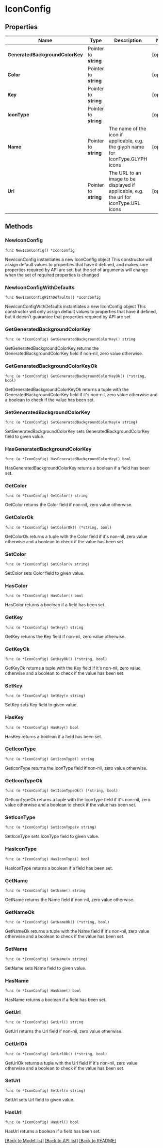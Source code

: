 # IconConfig

## Properties

Name | Type | Description | Notes
------------ | ------------- | ------------- | -------------
**GeneratedBackgroundColorKey** | Pointer to **string** |  | [optional] 
**Color** | Pointer to **string** |  | [optional] 
**Key** | Pointer to **string** |  | [optional] 
**IconType** | Pointer to **string** |  | [optional] 
**Name** | Pointer to **string** | The name of the icon if applicable, e.g. the glyph name for IconType.GLYPH icons | [optional] 
**Url** | Pointer to **string** | The URL to an image to be displayed if applicable, e.g. the url for iconType.URL icons | [optional] 

## Methods

### NewIconConfig

`func NewIconConfig() *IconConfig`

NewIconConfig instantiates a new IconConfig object
This constructor will assign default values to properties that have it defined,
and makes sure properties required by API are set, but the set of arguments
will change when the set of required properties is changed

### NewIconConfigWithDefaults

`func NewIconConfigWithDefaults() *IconConfig`

NewIconConfigWithDefaults instantiates a new IconConfig object
This constructor will only assign default values to properties that have it defined,
but it doesn't guarantee that properties required by API are set

### GetGeneratedBackgroundColorKey

`func (o *IconConfig) GetGeneratedBackgroundColorKey() string`

GetGeneratedBackgroundColorKey returns the GeneratedBackgroundColorKey field if non-nil, zero value otherwise.

### GetGeneratedBackgroundColorKeyOk

`func (o *IconConfig) GetGeneratedBackgroundColorKeyOk() (*string, bool)`

GetGeneratedBackgroundColorKeyOk returns a tuple with the GeneratedBackgroundColorKey field if it's non-nil, zero value otherwise
and a boolean to check if the value has been set.

### SetGeneratedBackgroundColorKey

`func (o *IconConfig) SetGeneratedBackgroundColorKey(v string)`

SetGeneratedBackgroundColorKey sets GeneratedBackgroundColorKey field to given value.

### HasGeneratedBackgroundColorKey

`func (o *IconConfig) HasGeneratedBackgroundColorKey() bool`

HasGeneratedBackgroundColorKey returns a boolean if a field has been set.

### GetColor

`func (o *IconConfig) GetColor() string`

GetColor returns the Color field if non-nil, zero value otherwise.

### GetColorOk

`func (o *IconConfig) GetColorOk() (*string, bool)`

GetColorOk returns a tuple with the Color field if it's non-nil, zero value otherwise
and a boolean to check if the value has been set.

### SetColor

`func (o *IconConfig) SetColor(v string)`

SetColor sets Color field to given value.

### HasColor

`func (o *IconConfig) HasColor() bool`

HasColor returns a boolean if a field has been set.

### GetKey

`func (o *IconConfig) GetKey() string`

GetKey returns the Key field if non-nil, zero value otherwise.

### GetKeyOk

`func (o *IconConfig) GetKeyOk() (*string, bool)`

GetKeyOk returns a tuple with the Key field if it's non-nil, zero value otherwise
and a boolean to check if the value has been set.

### SetKey

`func (o *IconConfig) SetKey(v string)`

SetKey sets Key field to given value.

### HasKey

`func (o *IconConfig) HasKey() bool`

HasKey returns a boolean if a field has been set.

### GetIconType

`func (o *IconConfig) GetIconType() string`

GetIconType returns the IconType field if non-nil, zero value otherwise.

### GetIconTypeOk

`func (o *IconConfig) GetIconTypeOk() (*string, bool)`

GetIconTypeOk returns a tuple with the IconType field if it's non-nil, zero value otherwise
and a boolean to check if the value has been set.

### SetIconType

`func (o *IconConfig) SetIconType(v string)`

SetIconType sets IconType field to given value.

### HasIconType

`func (o *IconConfig) HasIconType() bool`

HasIconType returns a boolean if a field has been set.

### GetName

`func (o *IconConfig) GetName() string`

GetName returns the Name field if non-nil, zero value otherwise.

### GetNameOk

`func (o *IconConfig) GetNameOk() (*string, bool)`

GetNameOk returns a tuple with the Name field if it's non-nil, zero value otherwise
and a boolean to check if the value has been set.

### SetName

`func (o *IconConfig) SetName(v string)`

SetName sets Name field to given value.

### HasName

`func (o *IconConfig) HasName() bool`

HasName returns a boolean if a field has been set.

### GetUrl

`func (o *IconConfig) GetUrl() string`

GetUrl returns the Url field if non-nil, zero value otherwise.

### GetUrlOk

`func (o *IconConfig) GetUrlOk() (*string, bool)`

GetUrlOk returns a tuple with the Url field if it's non-nil, zero value otherwise
and a boolean to check if the value has been set.

### SetUrl

`func (o *IconConfig) SetUrl(v string)`

SetUrl sets Url field to given value.

### HasUrl

`func (o *IconConfig) HasUrl() bool`

HasUrl returns a boolean if a field has been set.


[[Back to Model list]](../README.md#documentation-for-models) [[Back to API list]](../README.md#documentation-for-api-endpoints) [[Back to README]](../README.md)


